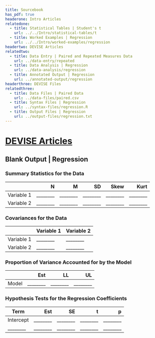 ```yaml
---
title: Sourcebook
has_pdf: true
headerone: Intro Articles
relatedone:
  - title: Statistical Tables | Student's t
    url: ../../Intro/statistical-tables/t
  - title: Worked Examples | Regression
    url: ../../Intro/worked-examples/regression
headertwo: DEVISE Articles
relatedtwo:
  - title: Data Entry | Paired and Repeated Measures Data
    url: ../data-entry/repeated
  - title: Data Analysis | Regression
    url: ../data-analysis/regression
  - title: Annotated Output | Regression
    url: ../annotated-output/regression
headerthree: DEVISE Files
relatedthree:
  - title: Data Files | Paired Data
    url: ../data-files/paired.csv
  - title: Syntax Files | Regression
    url: ../syntax-files/regression.R
  - title: Output Files | Regression
    url: ../output-files/regression.txt
---
```


# [DEVISE Articles](../index.md)

## Blank Output | Regression


### Summary Statistics for the Data

|            | N   | M   | SD   | Skew | Kurt |
|------------|----:|----:|-----:|-----:|-----:|
| Variable 1 | ________ | ________ | ________ | ________ | ________ |
| Variable 2 | ________ | ________ | ________ | ________ | ________ |

### Covariances for the Data

|            | Variable 1 | Variable 2 |
|------------|------------|------------|
| Variable 1 | ________      | ________   |
| Variable 2 | ________      | ________   |

### Proportion of Variance Accounted for by the Model

|       | Est  | LL   | UL   |
|------:|-----:|-----:|-----:|
| Model | ________ | ________ | ________ |

### Hypothesis Tests for the Regression Coefficients

| Term      | Est  | SE   | t    | p    |
|-----------|-----:|-----:|-----:|-----:|
| Intercept | ________ | ________ | ________ | ________ |
| ________  | ________ | ________ | ________ | ________ |
